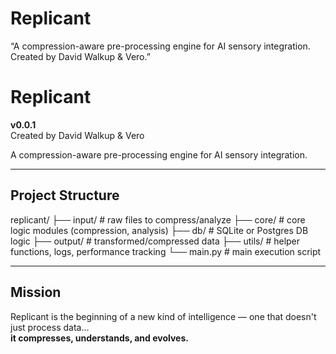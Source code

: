# Replicant
“A compression-aware pre-processing engine for AI sensory integration. Created by David Walkup &amp; Vero.”
# Replicant
**v0.0.1**  
Created by David Walkup & Vero  

A compression-aware pre-processing engine for AI sensory integration.

---

## Project Structure
replicant/ ├── input/ # raw files to compress/analyze ├── core/ # core logic modules (compression, analysis) ├── db/ # SQLite or Postgres DB logic ├── output/ # transformed/compressed data ├── utils/ # helper functions, logs, performance tracking └── main.py # main execution script

---

## Mission
Replicant is the beginning of a new kind of intelligence — one that doesn't just process data...  
**it compresses, understands, and evolves.**
